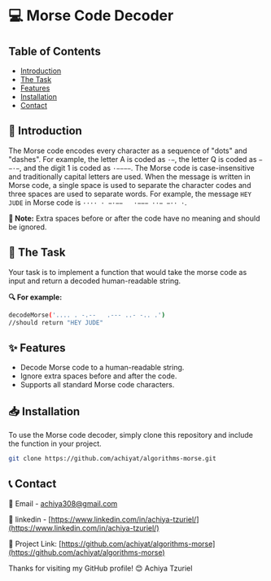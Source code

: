 # 💻 Morse Code Decoder

## Table of Contents
- [Introduction](#introduction)
- [The Task](#the-task)
- [Features](#features)
- [Installation](#installation)
- [Contact](#contact)

## 📖 Introduction
The Morse code encodes every character as a sequence of "dots" and "dashes". For example, the letter A is coded as `·−`, the letter Q is coded as `−−·−`, and the digit 1 is coded as `·−−−−`. The Morse code is case-insensitive and traditionally capital letters are used. When the message is written in Morse code, a single space is used to separate the character codes and three spaces are used to separate words. For example, the message `HEY JUDE` in Morse code is `···· · −·−−   ·−−− ··− −·· ·`.

**🔔 Note:** Extra spaces before or after the code have no meaning and should be ignored.

## 🎯 The Task
Your task is to implement a function that would take the morse code as input and return a decoded human-readable string.

**🔍 For example:**

```bash
decodeMorse('.... . -.--   .--- ..- -.. .')
//should return "HEY JUDE"
```

## ✨ Features
- Decode Morse code to a human-readable string.
- Ignore extra spaces before and after the code.
- Supports all standard Morse code characters.

## 📥 Installation
To use the Morse code decoder, simply clone this repository and include the function in your project.

```bash
git clone https://github.com/achiyat/algorithms-morse.git
```
## 📞 Contact
📧 Email - [achiya308@gmail.com](mailto:achiya308@gmail.com)

🔗 linkedin - [https://www.linkedin.com/in/achiya-tzuriel/](https://www.linkedin.com/in/achiya-tzuriel/)

🔗 Project Link: [https://github.com/achiyat/algorithms-morse](https://github.com/achiyat/algorithms-morse)

Thanks for visiting my GitHub profile! 😊
Achiya Tzuriel 
